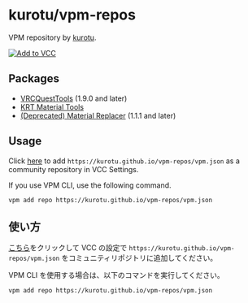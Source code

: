 # kurotu/vpm-repos
VPM repository by [kurotu](https://github.com/kurotu).

[![Add to VCC](https://img.shields.io/badge/-Add%20to%20VCC-%232baac1?style=for-the-badge)](https://kurotu.github.io/vpm-repos/vpm.html)

## Packages
- [VRCQuestTools](https://github.com/kurotu/VRCQuestTools) (1.9.0 and later)
- [KRT Material Tools](https://github.com/kurotu/krt-material-tools)
- [(Deprecated) Material Replacer](https://github.com/kurotu/MaterialReplacer) (1.1.1 and later)

## Usage
Click [here](https://kurotu.github.io/vpm-repos/vpm.html) to add `https://kurotu.github.io/vpm-repos/vpm.json` as a community repository in VCC Settings.

If you use VPM CLI, use the following command.

```shell
vpm add repo https://kurotu.github.io/vpm-repos/vpm.json
```

## 使い方
[こちら](https://kurotu.github.io/vpm-repos/vpm.html)をクリックして VCC の設定で `https://kurotu.github.io/vpm-repos/vpm.json` をコミュニティリポジトリに追加してください。

VPM CLI を使用する場合は、以下のコマンドを実行してください。

```shell
vpm add repo https://kurotu.github.io/vpm-repos/vpm.json
```
